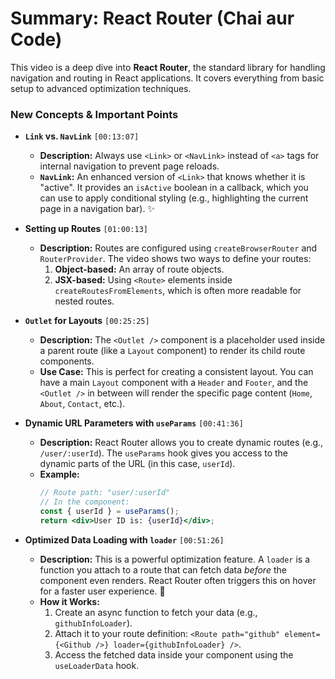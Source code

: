 # Summary: React Router (Chai aur Code)

This video is a deep dive into **React Router**, the standard library for handling navigation and routing in React applications. It covers everything from basic setup to advanced optimization techniques.

### New Concepts & Important Points

* **`Link` vs. `NavLink`** `[00:13:07]`
    * **Description:** Always use `<Link>` or `<NavLink>` instead of `<a>` tags for internal navigation to prevent page reloads.
    * **`NavLink`:** An enhanced version of `<Link>` that knows whether it is "active". It provides an `isActive` boolean in a callback, which you can use to apply conditional styling (e.g., highlighting the current page in a navigation bar). ✨

* **Setting up Routes** `[01:00:13]`
    * **Description:** Routes are configured using `createBrowserRouter` and `RouterProvider`. The video shows two ways to define your routes:
        1.  **Object-based:** An array of route objects.
        2.  **JSX-based:** Using `<Route>` elements inside `createRoutesFromElements`, which is often more readable for nested routes.

* **`Outlet` for Layouts** `[00:25:25]`
    * **Description:** The `<Outlet />` component is a placeholder used inside a parent route (like a `Layout` component) to render its child route components.
    * **Use Case:** This is perfect for creating a consistent layout. You can have a main `Layout` component with a `Header` and `Footer`, and the `<Outlet />` in between will render the specific page content (`Home`, `About`, `Contact`, etc.).

* **Dynamic URL Parameters with `useParams`** `[00:41:36]`
    * **Description:** React Router allows you to create dynamic routes (e.g., `/user/:userId`). The `useParams` hook gives you access to the dynamic parts of the URL (in this case, `userId`).
    * **Example:**
        ```jsx
        // Route path: "user/:userId"
        // In the component:
        const { userId } = useParams();
        return <div>User ID is: {userId}</div>;
        ```

* **Optimized Data Loading with `loader`** `[00:51:26]`
    * **Description:** This is a powerful optimization feature. A `loader` is a function you attach to a route that can fetch data *before* the component even renders. React Router often triggers this on hover for a faster user experience. 🚀
    * **How it Works:**
        1.  Create an async function to fetch your data (e.g., `githubInfoLoader`).
        2.  Attach it to your route definition: `<Route path="github" element={<Github />} loader={githubInfoLoader} />`.
        3.  Access the fetched data inside your component using the `useLoaderData` hook.